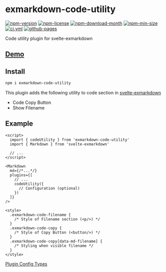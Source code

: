 <!----- BEGIN GHOST DOCS HEADER ----->

# exmarkdown-code-utility

[![npm-version](https://img.shields.io/npm/v/exmarkdown-code-utility)](https://npmjs.com/package/exmarkdown-code-utility) [![npm-license](https://img.shields.io/npm/l/exmarkdown-code-utility)](https://npmjs.com/package/exmarkdown-code-utility) [![npm-download-month](https://img.shields.io/npm/dm/exmarkdown-code-utility)](https://npmjs.com/package/exmarkdown-code-utility) [![npm-min-size](https://img.shields.io/bundlephobia/min/exmarkdown-code-utility)](https://npmjs.com/package/exmarkdown-code-utility) [![ci.yml](https://github.com/jill64/exmarkdown-code-utility/actions/workflows/ci.yml/badge.svg)](https://github.com/jill64/exmarkdown-code-utility/actions/workflows/ci.yml) [![github-pages](https://img.shields.io/website?up_message=working&down_message=down&url=https%3A%2F%2Fjill64.github.io%2Fexmarkdown-code-utility%2F)](https://jill64.github.io/exmarkdown-code-utility/)

Code utility plugin for svelte-exmarkdown

## [Demo](https://jill64.github.io/exmarkdown-code-utility/)

## Install

```sh
npm i exmarkdown-code-utility
```

<!----- END GHOST DOCS HEADER ----->

This plugin adds the following utility to code section in [svelte-exmarkdown](https://github.com/ssssota/svelte-exmarkdown)

- Code Copy Button
- Show Filename

## Example

```svelte
<script>
  import { codeUtility } from 'exmarkdown-code-utility'
  import { Markdown } from 'svelte-exmarkdown'

  // ...
</script>

<Markdown
  md={/*...*/}
  plugins={[
    // ...
    codeUtility({
      // Configuration (optional)
    })
  ]}
/>

<style>
  .exmarkdown-code-filename {
    /* Style of Filename section (<p/>) */
  }
  .exmarkdown-code-copy {
    /* Style of Copy Button (<button/>) */
  }
  .exmarkdown-code-copy[data-md-filename] {
    /* Styling when visible filename */
  }
</style>
```

[Plugin Config Types](./src/lib/types/Options.ts)
